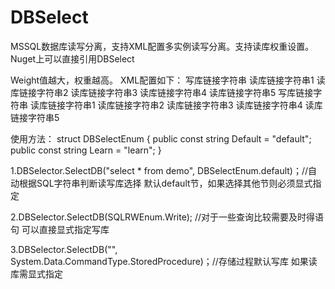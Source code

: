 # DBSelect
MSSQL数据库读写分离，支持XML配置多实例读写分离。支持读库权重设置。
Nuget上可以直接引用DBSelect

Weight值越大，权重越高。
XML配置如下：
<DBSelect name="default">
    <WritableDB>写库链接字符串</WritableDB>
    <ReadDBs>
      <DB Weight="1">读库链接字符串1</DB>
      <DB Weight="2">读库链接字符串2</DB>
      <DB Weight="3">读库链接字符串3</DB>
      <DB Weight="5">读库链接字符串4</DB>
      <DB Weight="10">读库链接字符串5</DB>
    </ReadDBs>
</DBSelect>
<DBSelect name="other">
    <WritableDB>写库链接字符串</WritableDB>
    <ReadDBs>
      <DB Weight="1">读库链接字符串1</DB>
      <DB Weight="2">读库链接字符串2</DB>
      <DB Weight="3">读库链接字符串3</DB>
      <DB Weight="5">读库链接字符串4</DB>
      <DB Weight="10">读库链接字符串5</DB>
    </ReadDBs>
</DBSelect>


使用方法：
struct DBSelectEnum
{
      public const string Default = "default";
      public const string Learn = "learn";
}
        
1.DBSelector.SelectDB("select * from demo", DBSelectEnum.default)；//自动根据SQL字符串判断读写库选择  默认default节，如果选择其他节则必须显式指定

2.DBSelector.SelectDB(SQLRWEnum.Write); //对于一些查询比较需要及时得语句 可以直接显式指定写库

3.DBSelector.SelectDB("", System.Data.CommandType.StoredProcedure)；//存储过程默认写库  如果读库需显式指定



